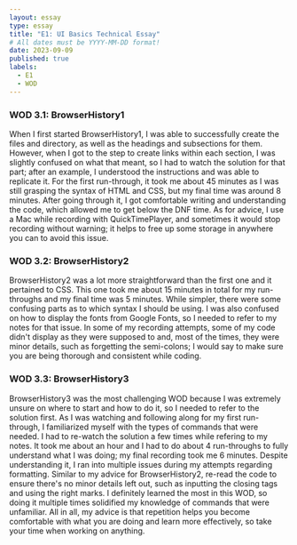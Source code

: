 ```yaml
---
layout: essay
type: essay
title: "E1: UI Basics Technical Essay"
# All dates must be YYYY-MM-DD format!
date: 2023-09-09
published: true
labels:
  - E1
  - WOD
---
```


<h3>WOD 3.1: BrowserHistory1</h3>
When I first started BrowserHistory1, I was able to successfully create the files and directory, as well as the headings and subsections for them. However, when I got to the step to create links within each section, I was slightly confused on what that meant, so I had to watch the solution for that part; after an example, I understood the instructions and was able to replicate it. For the first run-through, it took me about 45 minutes as I was still grasping the syntax of HTML and CSS, but my final time was around 8 minutes. After going through it, I got comfortable writing and understanding the code, which allowed me to get below the DNF time. As for advice, I use a Mac while recording with QuickTimePlayer, and sometimes it would stop recording without warning; it helps to free up some storage in anywhere you can to avoid this issue. 

<h3>WOD 3.2: BrowserHistory2</h3>
BrowserHistory2 was a lot more straightforward than the first one and it pertained to CSS. This one took me about 15 minutes in total for my run-throughs and my final time was 5 minutes. While simpler, there were some confusing parts as to which syntax I should be using. I was also confused on how to display the fonts from Google Fonts, so I needed to refer to my notes for that issue. In some of my recording attempts, some of my code didn't display as they were supposed to and, most of the times, they were minor details, such as forgetting the semi-colons; I would say to make sure you are being thorough and consistent while coding.

<h3>WOD 3.3: BrowserHistory3</h3>
BrowserHistory3 was the most challenging WOD because I was extremely unsure on where to start and how to do it, so I needed to refer to the solution first. As I was watching and following along for my first run-through, I familiarized myself with the types of commands that were needed. I had to re-watch the solution a few times while refering to my notes. It took me about an hour and I had to do about 4 run-throughs to fully understand what I was doing; my final recording took me 6 minutes. Despite understanding it, I ran into multiple issues during my attempts regarding formatting. Similar to my advice for BrowserHistory2, re-read the code to ensure there's no minor details left out, such as inputting the closing tags and using the right marks. I definitely learned the most in this WOD, so doing it multiple times solidified my knowledge of commands that were unfamiliar. All in all, my advice is that repetition helps you become comfortable with what you are doing and learn more effectively, so take your time when working on anything.

